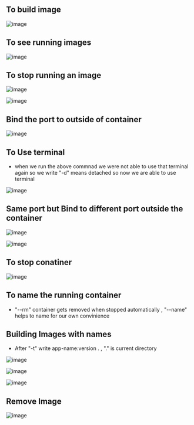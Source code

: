 ## To build image 

![image](https://github.com/aditimahabole/docker-help/assets/78752342/12b5611c-8a50-4f2a-9d8d-3874cc5c6b00)

## To see running images


![image](https://github.com/aditimahabole/docker-help/assets/78752342/77df4932-6559-4ff7-b314-6180829e5eff)

## To stop running an image


![image](https://github.com/aditimahabole/docker-help/assets/78752342/65dd5546-864c-4202-828b-03c3aaeddb9e)

![image](https://github.com/aditimahabole/docker-help/assets/78752342/c472bd21-1f73-4bc0-8fe7-73e4fd867be1)

## Bind the port to outside of container

![image](https://github.com/aditimahabole/docker-help/assets/78752342/d683a70a-bc3a-4ef5-987a-33aa4a16eed1)

## To Use terminal

+ when we run the above commnad we were not able to use that terminal again so we write "-d" means detached so now we are able to use terminal

![image](https://github.com/aditimahabole/docker-help/assets/78752342/0a311b36-09f9-4b6f-b471-098db1014460)


## Same port but Bind to different port outside the container

![image](https://github.com/aditimahabole/docker-help/assets/78752342/05a8267e-5ee4-413a-a2ec-43fcb93da025)

![image](https://github.com/aditimahabole/docker-help/assets/78752342/4c03bc11-509c-4023-a90c-c8ab9c93ff3e)

## To stop conatiner

![image](https://github.com/aditimahabole/docker-help/assets/78752342/cfce87a4-a73c-4b06-9106-520521cbeb48)

## To name the running container 
+ "--rm" container gets removed when stopped automatically , "--name" helps to name for our own convinience

## Building Images with names 
+ After "-t" write app-name:version . , "." is current directory 

![image](https://github.com/aditimahabole/docker-help/assets/78752342/1f6bd53e-c9cd-403c-9e85-d036fd5629c8)


![image](https://github.com/aditimahabole/docker-help/assets/78752342/d8c8705d-ea2b-4522-b700-92f849d01e9d)


![image](https://github.com/aditimahabole/docker-help/assets/78752342/0fe287f7-7c43-42ad-9ea0-8c8dda5bb219)

## Remove Image

![image](https://github.com/aditimahabole/docker-help/assets/78752342/ba7d2bdc-4b19-4896-9515-557ab01223ff)











